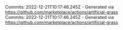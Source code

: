 Commits: 2022-12-21T10:17:46.245Z - Generated via https://github.com/marketplace/actions/artificial-grass
<br>
Commits: 2022-12-21T10:17:46.245Z - Generated via https://github.com/marketplace/actions/artificial-grass
<br>
